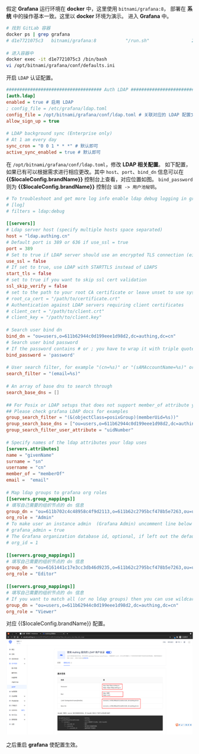 <IntegrationDetailCard :title="`在 Grafana 中配置 LDAP`">

假定 **Grafana** 运行环境在 **docker** 中，这里使用 `bitnami/grafana:8`， 部署在 **系统** 中的操作基本一致。这里以 **docker** 环境为演示。
进入 **Grafana** 中。

```bash
# 找到 GitLab 容器
docker ps | grep grafana
# d1e7721075c3   bitnami/grafana:8           "/run.sh"                2 hours ago    Up 2 hours            0.0.0.0:8090->3000/tcp, :::8090->3000/tcp  grafana_grafana_1

# 进入容器中
docker exec -it d1e7721075c3 /bin/bash
vi /opt/bitnami/grafana/conf/defaults.ini
```

开启 `LDAP` 认证配置。

```ini
#################################### Auth LDAP ###########################
[auth.ldap]
enabled = true # 启用 LDAP
; config_file = /etc/grafana/ldap.toml
config_file = /opt/bitnami/grafana/conf/ldap.toml # 关联对应的 LDAP 配置文件
allow_sign_up = true

# LDAP background sync (Enterprise only)
# At 1 am every day
sync_cron = "0 0 1 * * *" # 默认即可
active_sync_enabled = true # 默认即可
```

在 `/opt/bitnami/grafana/conf/ldap.toml`，修改 **LDAP 相关配置**。 如下配置， 如果已有可以根据需求进行相应更改。其中 `host`、`port`、`bind_dn` 信息可以在 **{{$localeConfig.brandName}}** 控制台上查看，对应位置如图。 `bind_password` 则为 **{{$localeConfig.brandName}}** 控制台 `设置 -> 用户池秘钥`。

```toml
# To troubleshoot and get more log info enable ldap debug logging in grafana.ini
# [log]
# filters = ldap:debug

[[servers]]
# Ldap server host (specify multiple hosts space separated)
host = "ldap.authing.cn"
# Default port is 389 or 636 if use_ssl = true
port = 389
# Set to true if LDAP server should use an encrypted TLS connection (either with STARTTLS or LDAPS)
use_ssl = false
# If set to true, use LDAP with STARTTLS instead of LDAPS
start_tls = false
# set to true if you want to skip ssl cert validation
ssl_skip_verify = false
# set to the path to your root CA certificate or leave unset to use system defaults
# root_ca_cert = "/path/to/certificate.crt"
# Authentication against LDAP servers requiring client certificates
# client_cert = "/path/to/client.crt"
# client_key = "/path/to/client.key"

# Search user bind dn
bind_dn = "ou=users,o=611b62944c0d199eee1d98d2,dc=authing,dc=cn"
# Search user bind password
# If the password contains # or ; you have to wrap it with triple quotes. Ex """#password;"""
bind_password = 'password'

# User search filter, for example "(cn=%s)" or "(sAMAccountName=%s)" or "(uid=%s)"
search_filter = "(email=%s)"

# An array of base dns to search through
search_base_dns = []

## For Posix or LDAP setups that does not support member_of attribute you can define the below settings
## Please check grafana LDAP docs for examples
group_search_filter = "(&(objectClass=posixGroup)(memberUid=%s))"
group_search_base_dns = ["ou=users,o=611b62944c0d199eee1d98d2,dc=authing,dc=cn"]
group_search_filter_user_attribute = "uidNumber"

# Specify names of the ldap attributes your ldap uses
[servers.attributes]
name = "givenName"
surname = "sn"
username = "cn"
member_of = "memberOf"
email =  "email"

# Map ldap groups to grafana org roles
[[servers.group_mappings]]
# 填写自己需要的组织节点的 dn 信息
group_dn = "ou=611b702c4c48958c4f9d2113,o=611b62c2795bcf478b5e7263,ou=users,o=611b62944c0d199eee1d98d2,dc=authing,dc=cn"
org_role = "Admin"
# To make user an instance admin  (Grafana Admin) uncomment line below
# grafana_admin = true
# The Grafana organization database id, optional, if left out the default org (id 1) will be used
# org_id = 1

[[servers.group_mappings]]
# 填写自己需要的组织节点的 dn 信息
group_dn = "ou=6161441c17e3cc3db46d9235,o=611b62c2795bcf478b5e7263,ou=users,o=611b62944c0d199eee1d98d2,dc=authing,dc=cn"
org_role = "Editor"

[[servers.group_mappings]]
# 填写自己需要的组织节点的 dn 信息
# If you want to match all (or no ldap groups) then you can use wildcard
group_dn = "ou=users,o=611b62944c0d199eee1d98d2,dc=authing,dc=cn"
org_role = "Viewer"
```

对应 {{$localeConfig.brandName}} 配置。

<img src="../../images/integration/ldap-metabase/1-5.png" class="md-img-padding" />

之后重启 **grafana** 使配置生效。

</IntegrationDetailCard>
